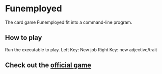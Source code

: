 ﻿# Funemployed
The card game Funemployed fit into a command-line program. 
## How to play
Run the executable to play. 
Left Key: New job
Right Key: new adjective/trait

## Check out the [official game](http://www.funemployedgame.com/)
